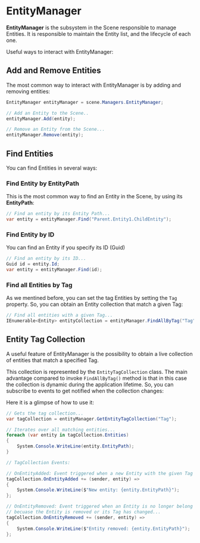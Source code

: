 # EntityManager

**EntityManager** is the subsystem in the Scene responsible to manage Entities. It is responsible to maintain the Entity list, and the lifecycle of each one.

Useful ways to interact with EntityManager:

## Add and Remove Entities

The most common way to interact with EntityManager is by adding and removing entities:

```csharp
EntityManager entityManager = scene.Managers.EntityManager;

// Add an Entity to the Scene..
entityManager.Add(entity);

// Remove an Entity from the Scene...
entityManager.Remove(entity);
```

## Find Entities

You can  find Entities in several ways:

### Find Entity by EntityPath

This is the most common way to find an Entity in the Scene, by using its **EntityPath**:

```csharp
// Find an entity by its Entity Path...
var entity = entityManager.Find("Parent.Entity1.ChildEntity");
```

### Find Entity by ID

You can find an Entity if you specify its ID (Guid)

```csharp
// Find an entity by its ID...
Guid id = entity.Id;
var entity = entityManager.Find(id);
```

### Find all Entities by Tag

As we mentined before, you can set the tag Entities by setting the `Tag` property. So, you can obtain an Entity collection that match a given Tag:

```csharp
// Find all entities with a given Tag...
IEnumerable<Entity> entityCollection = entityManager.FindAllByTag("Tag");
```

## Entity Tag Collection

A useful feature of EntityManager is the possibility to obtain a live collection of entities that match a specified Tag.

This collection is represented by the `EntityTagCollection` class. The main advantage compared to invoke `FindAllByTag()` method is that in this case the collection is dynamic during the application lifetime. So, you can subscribe to events to get notified when the collection changes:

Here it is a glimpse of how to use it:

```csharp
// Gets the tag collection...
var tagCollection = entityManager.GetEntityTagCollection("Tag");

// Iterates over all matching entities...
foreach (var entity in tagCollection.Entities)
{
    System.Console.WriteLine(entity.EntityPath);
}

// TagCollection Events:

// OnEntityAdded: Event triggered when a new Entity with the given Tag is added to the Scene...
tagCollection.OnEntityAdded += (sender, entity) => 
{ 
    System.Console.WriteLine($"New entity: {entity.EntityPath}"); 
};

// OnEntityRemoved: Event triggered when an Entity is no longer belong to this collection, 
// becuase the Entity is removed or its Tag has changed...
tagCollection.OnEntityRemoved += (sender, entity) =>
{
    System.Console.WriteLine($"Entity removed: {entity.EntityPath}");
};
```